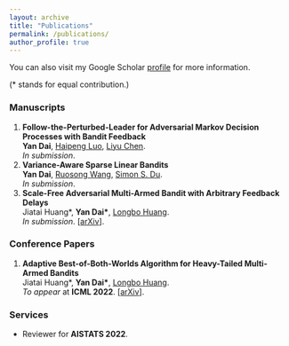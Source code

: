 ```yaml
---
layout: archive
title: "Publications"
permalink: /publications/
author_profile: true
---
```


You can also visit my Google Scholar [profile](https://scholar.google.com/citations?user=gkG4z3IAAAAJ) for more information.

(* stands for equal contribution.)

### Manuscripts

1. **Follow-the-Perturbed-Leader for Adversarial Markov Decision Processes with Bandit Feedback**  
**Yan Dai**, [Haipeng Luo](https://haipeng-luo.net/), [Liyu Chen](https://lchenat.github.io/).  
*In submission*.
1. **Variance-Aware Sparse Linear Bandits**  
**Yan Dai**, [Ruosong Wang](https://www.cs.cmu.edu/~ruosongw/), [Simon S. Du](https://simonshaoleidu.com/).  
*In submission*.
1. **Scale-Free Adversarial Multi-Armed Bandit with Arbitrary Feedback Delays**  
Jiatai Huang\*, **Yan Dai\***, [Longbo Huang](https://people.iiis.tsinghua.edu.cn/~huang/).  
*In submission*. \[[arXiv](https://arxiv.org/abs/2110.13400)\].

### Conference Papers

1. **Adaptive Best-of-Both-Worlds Algorithm for Heavy-Tailed Multi-Armed Bandits**  
Jiatai Huang\*, **Yan Dai\***, [Longbo Huang](https://people.iiis.tsinghua.edu.cn/~huang/).  
*To appear* at **ICML 2022**. \[[arXiv](https://arxiv.org/abs/2201.11921)\].

### Services
* Reviewer for **AISTATS 2022**.
